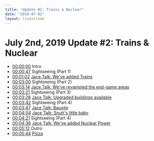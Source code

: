 ```yaml
---
title: "Update #2: Trains & Nuclear"
date: "2019-07-02"
layout: livestream
---
```

# July 2nd, 2019 Update #2: Trains & Nuclear
* [00:00:00](https://youtu.be/mtVwiCQ5sZI?t=0) Intro
* [00:00:47](https://youtu.be/mtVwiCQ5sZI?t=47) Sightseeing (Part 1)
* [00:01:02](https://youtu.be/mtVwiCQ5sZI?t=62) [Jace Talk: We've added Trains](./transcriptions/yt-mtVwiCQ5sZI,62.437374999999996,180.63879166666666.md)
* [00:03:00](https://youtu.be/mtVwiCQ5sZI?t=180) Sightseeing (Part 2)
* [00:03:14](https://youtu.be/mtVwiCQ5sZI?t=194) [Jace Talk: We've revampled the end-game areas](./transcriptions/yt-mtVwiCQ5sZI,194.15229166666666,201.326125.md)
* [00:03:21](https://youtu.be/mtVwiCQ5sZI?t=201) Sightseeing (Part 3)
* [00:03:28](https://youtu.be/mtVwiCQ5sZI?t=208) [Jace Talk: Upgraded buildings available](./transcriptions/yt-mtVwiCQ5sZI,208.79191666666665,222.76420833333333.md)
* [00:03:42](https://youtu.be/mtVwiCQ5sZI?t=222) Sightseeing (Part 4)
* [00:03:47](https://youtu.be/mtVwiCQ5sZI?t=227) [Jace Talk: Bauxite](./transcriptions/yt-mtVwiCQ5sZI,227.68579166666666,244.7445.md)
* [00:04:04](https://youtu.be/mtVwiCQ5sZI?t=244) [Jace Talk: Snutt's little baby](./transcriptions/yt-mtVwiCQ5sZI,244.7445,261.97004166666665.md)
* [00:04:21](https://youtu.be/mtVwiCQ5sZI?t=261) Sightseeing (Part 4)
* [00:04:36](https://youtu.be/mtVwiCQ5sZI?t=276) [Jace Talk: We've added Nuclear Power](./transcriptions/yt-mtVwiCQ5sZI,276.85991666666666,312.72908333333334.md)
* [00:05:12](https://youtu.be/mtVwiCQ5sZI?t=312) Outro
* [00:05:44](https://youtu.be/mtVwiCQ5sZI?t=344) [Pizza](./transcriptions/yt-mtVwiCQ5sZI,344.7610833333333.md)
